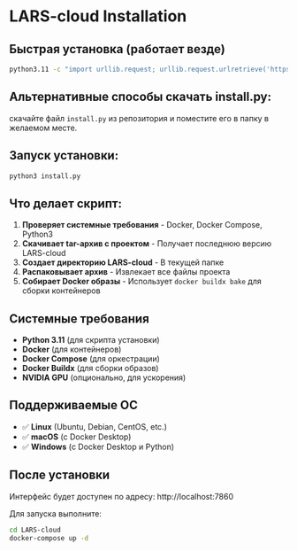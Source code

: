 # LARS-cloud Installation

## Быстрая установка (работает везде)

```bash
python3.11 -c "import urllib.request; urllib.request.urlretrieve('https://github.com/LARS-robots/public-install/raw/main/LARS-cloud/install.py', 'install.py'); import subprocess; subprocess.run(['python3', 'install.py'])"
```

## Альтернативные способы скачать install.py:

скачайте файл `install.py` из репозитория и поместите его в папку в желаемом месте.

## Запуск установки:
```bash
python3 install.py
```

## Что делает скрипт:

1. **Проверяет системные требования** - Docker, Docker Compose, Python3
2. **Скачивает tar-архив с проектом** - Получает последнюю версию LARS-cloud
3. **Создает директорию LARS-cloud** - В текущей папке
4. **Распаковывает архив** - Извлекает все файлы проекта
5. **Собирает Docker образы** - Использует `docker buildx bake` для сборки контейнеров

## Системные требования

- **Python 3.11** (для скрипта установки)
- **Docker** (для контейнеров) 
- **Docker Compose** (для оркестрации)
- **Docker Buildx** (для сборки образов)
- **NVIDIA GPU** (опционально, для ускорения)

## Поддерживаемые ОС

- ✅ **Linux** (Ubuntu, Debian, CentOS, etc.)
- ✅ **macOS** (с Docker Desktop)
- ✅ **Windows** (с Docker Desktop и Python)

## После установки

Интерфейс будет доступен по адресу: http://localhost:7860

Для запуска выполните:
```bash
cd LARS-cloud
docker-compose up -d
```
